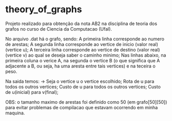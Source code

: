 # theory_of_graphs
 Projeto realizado para obtenção da nota AB2 na disciplina de teoria dos grafos no curso de Ciencia da Computacao (Ufal).
 
 
 No arquivo .dat há o grafo, sendo:
  A primeira linha corresponde ao numero de arestas;
  A segunda linha corresponde ao vertice de inicio (valor real) (vertice u);
  A terceira linha corresponde ao vertice de destino (valor real) (vertice v) ao qual se deseja saber o caminho minimo;
  Nas linhas abaixo, na primeira coluna o verice A, na segunda o vertice B (o que significa que A adjacente a B, ou seja, ha uma aresta entre tais vertices) e na teceira o peso.


Na saida temos:
 -> Seja o vertice u o vertice escolhido;
 Rota de u para todos os outros vertices;
 Custo de u para todos os outros vertices;
 Custo de u(inicial) para v(final);


OBS: o tamanho maximo de arestas foi definido como 50 (em grafo[50][50]) para evitar problemas de compilacao que estavam ocorrendo em minha maquina.
